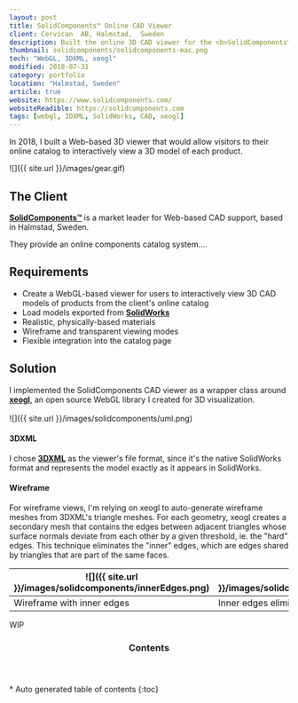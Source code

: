 ```yaml
---
layout: post
title: SolidComponents™ Online CAD Viewer
client: Cervican  AB, Halmstad,  Sweden
description: Built the online 3D CAD viewer for the <b>SolidComponents™</b> product catalog.  
thumbnail: solidcomponents/solidcomponents-mac.png
tech: "WebGL, 3DXML, xeogl"
modified: 2018-07-31
category: portfolio
location: "Halmstad, Sweden"
article: true
website: https://www.solidcomponents.com/
websiteReadible: https://solidcomponents.com
tags: [webgl, 3DXML, SolidWorks, CAD, xeogl]
---
```


In 2018, I built a Web-based 3D viewer that would allow visitors to their online catalog to interactively view 
        a 3D model of each product.

 ![]({{ site.url }}/images/gear.gif)
 
## The Client

**[SolidComponents™](https://www.solidcomponents.com)** is a market leader for Web-based CAD support, based in Halmstad, Sweden. 

They provide an online components catalog system....

## Requirements
 
- Create a WebGL-based viewer for users to interactively view 3D CAD models of products from the client's online catalog
- Load models exported from **[SolidWorks](https://www.solidworks.com/)**
- Realistic, physically-based materials
- Wireframe and transparent viewing modes
- Flexible integration into the catalog page 

<!-- SolidComponents had already made some experimental viewers on THREE.js to load STL and OBJ files exported from SolidWorks, but  -->
<!-- was having difficulty getting the final appearance of the models right using those file formats. -->
 <!-- <br><br>One of the the trickiest things  -->
<!-- was correctly smooth shading the models, since the face-aligned STL normals are useless for smooth shading, and the  -->
<!-- vertex-aligned OBJ normals often caused hard edges to appear incorrectly smooth.   -->

## Solution

I implemented the SolidComponents CAD viewer as a wrapper class around **[xeogl](http://xeogl.org)**, an open source 
WebGL library I created for 3D visualization.
<br><br>
![]({{ site.url }}/images/solidcomponents/uml.png)

#### 3DXML

I chose **[3DXML](https://en.wikipedia.org/wiki/3DXML)** as the viewer's file format, since it's the native SolidWorks format and represents the model exactly 
as it appears in SolidWorks.

#### Wireframe

For wireframe views, I'm relying on xeogl to auto-generate wireframe meshes from 3DXML's triangle meshes. For each geometry, 
xeogl creates a secondary mesh that contains the edges between adjacent triangles whose surface normals deviate from each other 
by a given threshold, ie. the "hard" edges. This technique eliminates the "inner" edges, which are edges shared by triangles 
that are part of the same faces. 

![]({{ site.url }}/images/solidcomponents/innerEdges.png) | ![]({{ site.url }}/images/solidcomponents/innerEdgesRemoved.png)
----|----
Wireframe with inner edges | Inner edges eliminated


WIP

<!-- #### STL models -->

<!-- Initially, I experimented with loading the **[STL](https://en.wikipedia.org/wiki/STL_(file_format))** format, which is also exported by SolidWorks. -->
<!-- <br><br> -->
<!-- ![]({{ site.url }}/images/solidcomponents/gearWhiteBG.png) -->

<!-- Triangles in STL are disjoint, where each triangle has its own separate vertex positions, normals and  -->
<!-- (optionally) colors. This means that you can have gaps between triangles. Normals for each triangle are perpendicular to the triangle's surface, which gives the model a  -->
<!-- faceted appearance by default. The smoothNormals flag causes the STLModel to recalculate its normals, so that each normal's  -->
<!-- direction is the average of the orientations of the triangles adjacent to its vertex. When smoothing, each vertex normal  -->
<!-- is set to the average of the orientations of all other triangles that have a vertex at the same position, excluding those  -->
<!-- triangles whose direction deviates from the direction of the vertice's triangle by a threshold given in smoothNormalsAngleThreshold.  -->
<!-- This makes smoothing robust for hard edges.  -->


<!-- Normals in STL are face-aligned for a  -->
<!-- flat-shaded appearance, so I ignored them and relied on xeogl to auto-generate them per-vertex. To handle hard edges  -->
<!-- correctly, I extended xeogl's auto-generation to -->

<!-- #### OBJ Models -->

<!-- The client had previously made an experimental viewer on THREE.js that loaded OBJ exported by SolidWorks. However, OBJ contained  -->
<!-- vertex normals that rendered every edge as smooth-shaded, even when it was "hard" and should have rendered with a  -->
<!-- crease. -->
<!-- <br><br> -->
  <!--  -->


<section id="table-of-contents" class="toc">
  <header>
    <h3>Contents</h3>
  </header>
<div id="drawer" markdown="1">
*  Auto generated table of contents
{:toc}
</div>
</section><!-- /#table-of-contents -->



